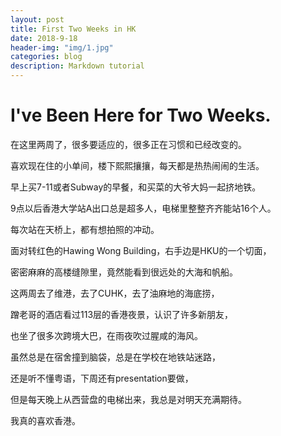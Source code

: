 ```yaml
---
layout: post
title: First Two Weeks in HK
date: 2018-9-18
header-img: "img/1.jpg"  
categories: blog
description: Markdown tutorial
---
```



# I've Been Here for Two Weeks.

在这里两周了，很多要适应的，很多正在习惯和已经改变的。

喜欢现在住的小单间，楼下熙熙攘攘，每天都是热热闹闹的生活。

早上买7-11或者Subway的早餐，和买菜的大爷大妈一起挤地铁。


9点以后香港大学站A出口总是超多人，电梯里整整齐齐能站16个人。

每次站在天桥上，都有想拍照的冲动。

面对转红色的Hawing Wong Building，右手边是HKU的一个切面，

密密麻麻的高楼缝隙里，竟然能看到很远处的大海和帆船。

这两周去了维港，去了CUHK，去了油麻地的海底捞，

蹭老哥的酒店看过113层的香港夜景，认识了许多新朋友，

也坐了很多次跨境大巴，在雨夜吹过腥咸的海风。

虽然总是在宿舍撞到脑袋，总是在学校在地铁站迷路，

还是听不懂粤语，下周还有presentation要做，

但是每天晚上从西营盘的电梯出来，我总是对明天充满期待。


我真的喜欢香港。
